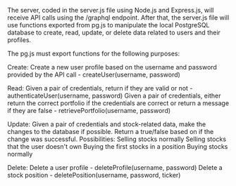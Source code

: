 The server, coded in the server.js file using Node.js and Express.js, will receive API calls using the /graphql endpoint. 
After that, the server.js file will use functions exported from pg.js to manipulate the local PostgreSQL database to create, read, update, or delete data related to users and their profiles.

The pg.js must export functions for the following purposes:

Create:
    Create a new user profile based on the username and password provided by the API call - createUser(username, password)

Read:
    Given a pair of credentials, return if they are valid or not - authenticateUser(username, password)
    Given a pair of credentials, either return the correct portfolio if the credentials are correct or return a message if they are false - retrievePortfolio(username, password)


Update:
    Given a pair of credentials and stock-related data, make the changes to the database if possible. Return a true/false based on if the change was successful. 
    Possibilities: 
        Selling stocks normally 
        Selling stocks that the user doesn't own
        Buying the first stocks in a position
        Buying stocks normally 




Delete:
    Delete a user profile - deleteProfile(username, password)
    Delete a stock position - deletePosition(username, password, ticker)

